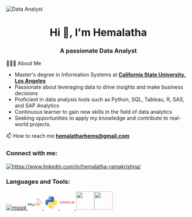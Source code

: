 ![Data Analyst](https://user-images.githubusercontent.com/122247029/226230605-64a10e96-fe70-468e-b5ec-465247244887.jpeg)
<h1 align="center">Hi 👋, I'm Hemalatha</h1>
<h3 align="center">A passionate Data Analyst</h3>

👩🏻‍💻  About Me  
* Master's degree in Information Systems at **[California State University, Los Angeles](https://www.calstatela.edu/)**<br>
* Passionate about leveraging data to drive insights and make business decisions<br>
* Proficient in data analysis tools such as Python, SQL, Tableau, R, SAS, and SAP Analytics<br>
* Continuous learner to gain new skills in the field of data analytics<br>
* Seeking opportunities to apply my knowledge and contribute to real-world projects.

📫 How to reach me **hemalatharhems@gmail.com**

<h3 align="left">Connect with me:</h3>
<p align="left">
<a href="https://www.linkedin.com/in/hemalatha-ramakrishna/" target="blank"><img align="center" src="https://raw.githubusercontent.com/rahuldkjain/github-profile-readme-generator/master/src/images/icons/Social/linked-in-alt.svg" alt="https://www.linkedin.com/in/hemalatha-ramakrishna/" height="30" width="40" /></a>
</p>

<h3 align="left">Languages and Tools:</h3>
<p align="left"> <a href="https://www.microsoft.com/en-us/sql-server" target="_blank" rel="noreferrer"> <img src="https://www.svgrepo.com/show/303229/microsoft-sql-server-logo.svg" alt="mssql" width="40" height="40"/> </a> 
<a href="https://www.mysql.com/" target="_blank" rel="noreferrer"> <img src="https://raw.githubusercontent.com/devicons/devicon/master/icons/mysql/mysql-original-wordmark.svg" alt="mysql" width="40" height="40"/> </a>
<a href="https://www.python.org" target="_blank" rel="noreferrer"> <img src="https://raw.githubusercontent.com/devicons/devicon/master/icons/python/python-original.svg" alt="python" src="https://raw.githubusercontent.com/devicons/devicon/master/icons/mysql/mysql-original-wordmark.svg" alt="mysql" width="40" height="40"/> </a>
<a href="https://www.oracle.com/" target="_blank" rel="noreferrer"> <img src="https://raw.githubusercontent.com/devicons/devicon/master/icons/oracle/oracle-original.svg" alt="oracle" width="40" height="40"/> </a>
<span><img src="https://img.icons8.com/color/96/000000/tableau-software.png"  height="50" width="50" /></span><span><img src="https://img.icons8.com/windows/128/000000/r-project.png" height="50" width="50" /></span/></p>
